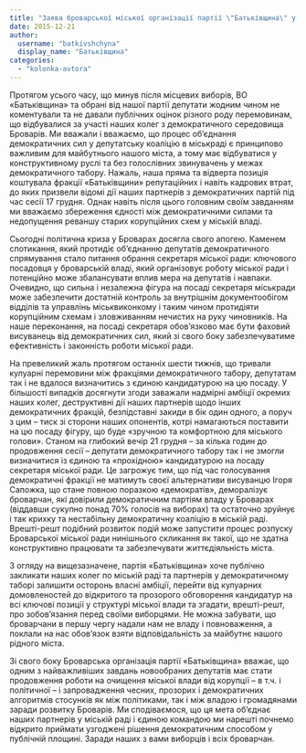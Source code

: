 ```yaml
---
title: "Заява броварської міської організації партії \"Батьківщина\" у зв'язку із політичною кризою у Броварах"
date: 2015-12-21
author: 
  username: "batkivshchyna"
  display_name: "Батьківщина"
categories: 
  - "kolonka-avtora"
---
```


Протягом усього часу, що минув після місцевих виборів, ВО «Батьківщина» та обрані від нашої партії депутати жодним чином не коментували та не давали публічних оцінок різного роду перемовинам, що відбувалися за участі наших колег з демократичного середовища Броварів. Ми вважали і вважаємо, що процес об’єднання демократичних сил у депутатську коаліцію в міськраді є принципово важливим для майбутнього нашого міста, а тому має відбуватися у конструктивному руслі та без голослівних звинувачень у межах демократичного табору. Нажаль, наша пряма та відверта позиція коштувала фракції «Батьківщини» репутаційних і навіть кадрових втрат, до яких призвели відомі дії наших партнерів з демократичних партій під час сесії 17 грудня. Однак навіть після цього головним своїм завданням ми вважаємо збереження єдності між демократичними силами та недопущення реваншу старих корупційних схем у міській владі.

Сьогодні політична криза у Броварах досягла свого апогею. Каменем спотикання, який протидіє об’єднанню депутатів демократичного спрямування стало питання обрання секретаря міської ради: ключового посадовця у броварській владі, який організовує роботу міської ради і потенційно може збалансувати вплив мера на депутатів і навпаки. Очевидно, що сильна і незалежна фігура на посаді секретаря міськради може забезпечити достатній контроль за внутрішнім документообігом відділів та управлінь міськвиконкому і таким чином протидіяти корупційним схемам і зловживанням нечистих на руку чиновників. На наше переконання, на посаді секретаря обов’язково має бути фаховий висуванець від демократичних сил, який зі свого боку забезпечуватиме ефективність і законність роботи міської ради.

На превеликий жаль протягом останніх шести тижнів, що тривали кулуарні перемовини між фракціями демократичного табору, депутатам так і не вдалося визначитись з єдиною кандидатурою на цю посаду. У більшості випадків досягнути згоди заважали надмірні амбіції окремих наших колег, деструктивні дії наших партнерів щодо інших демократичних фракцій, безпідставні закиди в бік один одного, а поруч з цим – тиск зі сторони наших опонентів, котрі намагаються поставити на цю посаду фігуру, що буде «зручною та комфортною для міського голови». Станом на глибокий вечір 21 грудня – за кілька годин до продовження сесії – депутати демократичного табору так і не змогли визначитися із єдиною та «прохідною» кандидатурою на посаду секретаря міської ради. Це загрожує тим, що під час голосування демократичні фракції не матимуть своєї альтернативи висуванцю Ігоря Сапожка, що стане повною поразкою «демократів», деморалізує броварчан, які довірили демократичним партіям владу у Броварах (віддавши сукупно понад 70% голосів на виборах) та остаточно зруйнує і так крихку та нестабільну демократичну коаліцію в міській раді. Врешті-решт подібний розвиток подій може запустити процес розпуску Броварської міської ради нинішнього скликання як такої, що не здатна конструктивно працювати та забезпечувати життєдіяльність міста.

З огляду на вищезазначене, партія «Батьківщина» хоче публічно закликати наших колег по міській раді та партнерів у демократичному таборі залишити осторонь власні амбіції, перейти від кулуарних домовленостей до відкритого та прозорого обговорення кандидатур на всі ключові позиції у структурі міської влади та згадати, врешті-решт, про зобов’язання перед своїми виборцями. Не можна забувати, що броварчани в першу чергу надали нам не владу і повноваження, а поклали на нас обов’язок взяти відповідальність за майбутнє нашого рідного міста.

Зі свого боку Броварська організація партії «Батьківщина» вважає, що одним з найважливіших завдань новообраних депутатів має стати продовження роботи на очищення міської влади від корупції – в т.ч. і політичної – і запровадження чесних, прозорих і демократичних алгоритмів стосунків як між політиками, так і між владою і громадянами заради розвитку Броварів. Ми сподіваємося, що ця мета об’єднає наших партнерів у міській раді і єдиною командою ми нарешті почнемо відкрито приймати узгоджені рішення демократичним способом у публічній площині. Заради наших з вами виборців і всіх броварчан.
